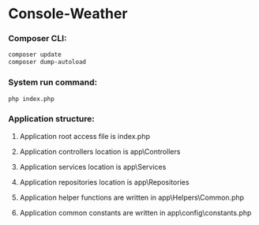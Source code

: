 # Console-Weather 
### Composer CLI:
```bash
composer update
composer dump-autoload
```

### System run command:
```bash
php index.php
```

### Application structure:
  1.  Application root access file is index.php
  
  2.  Application controllers location is app\Controllers

  3.  Application services location is app\Services

  4.  Application repositories location is app\Repositories

  5.  Application helper functions are written in app\Helpers\Common.php

  6.  Application common constants are written in app\config\constants.php
